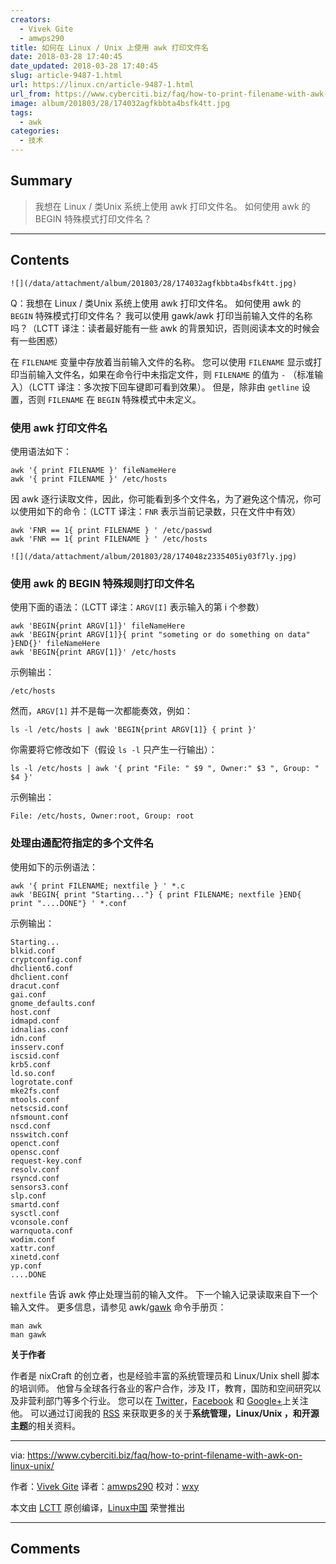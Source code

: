 ```yaml
---
creators:
  - Vivek Gite
  - amwps290
title: 如何在 Linux / Unix 上使用 awk 打印文件名
date: 2018-03-28 17:40:45
date_updated: 2018-03-28 17:40:45
slug: article-9487-1.html
url: https://linux.cn/article-9487-1.html
url_from: https://www.cyberciti.biz/faq/how-to-print-filename-with-awk-on-linux-unix/
image: album/201803/28/174032agfkbbta4bsfk4tt.jpg
tags:
  - awk
categories:
  - 技术
---
```


## Summary

> 我想在 Linux / 类Unix 系统上使用 awk 打印文件名。 如何使用 awk 的 BEGIN 特殊模式打印文件名？

***

<!-- more -->

## Contents

`![](/data/attachment/album/201803/28/174032agfkbbta4bsfk4tt.jpg)`

Q：我想在 Linux / 类Unix 系统上使用 awk 打印文件名。 如何使用 awk 的 `BEGIN` 特殊模式打印文件名？ 我可以使用 gawk/awk 打印当前输入文件的名称吗？（LCTT 译注：读者最好能有一些 awk 的背景知识，否则阅读本文的时候会有一些困惑）

在 `FILENAME` 变量中存放着当前输入文件的名称。 您可以使用 `FILENAME` 显示或打印当前输入文件名，如果在命令行中未指定文件，则 `FILENAME` 的值为 `-` （标准输入）（LCTT 译注：多次按下回车键即可看到效果）。 但是，除非由 `getline` 设置，否则 `FILENAME` 在 `BEGIN` 特殊模式中未定义。

### 使用 awk 打印文件名

使用语法如下：

```shell
awk '{ print FILENAME }' fileNameHere 
awk '{ print FILENAME }' /etc/hosts
```

因 awk 逐行读取文件，因此，你可能看到多个文件名，为了避免这个情况，你可以使用如下的命令：（LCTT 译注：`FNR` 表示当前记录数，只在文件中有效）

```shell
awk 'FNR == 1{ print FILENAME } ' /etc/passwd 
awk 'FNR == 1{ print FILENAME } ' /etc/hosts
```

`![](/data/attachment/album/201803/28/174048z2335405iy03f7ly.jpg)`

### 使用 awk 的 BEGIN 特殊规则打印文件名

使用下面的语法：（LCTT 译注：`ARGV[I]` 表示输入的第 i 个参数）

```shell
awk 'BEGIN{print ARGV[1]}' fileNameHere 
awk 'BEGIN{print ARGV[1]}{ print "someting or do something on data" }END{}' fileNameHere 
awk 'BEGIN{print ARGV[1]}' /etc/hosts
```

示例输出：

```shell
/etc/hosts
```

然而，`ARGV[1]` 并不是每一次都能奏效，例如：

```shell
ls -l /etc/hosts | awk 'BEGIN{print ARGV[1]} { print }'
```

你需要将它修改如下（假设 `ls -l` 只产生一行输出）：

```shell
ls -l /etc/hosts | awk '{ print "File: " $9 ", Owner:" $3 ", Group: " $4 }'
```

示例输出：

```shell
File: /etc/hosts, Owner:root, Group: root
```

### 处理由通配符指定的多个文件名

使用如下的示例语法：

```shell
awk '{ print FILENAME; nextfile } ' *.c 
awk 'BEGIN{ print "Starting..."} { print FILENAME; nextfile }END{ print "....DONE"} ' *.conf
```

示例输出：

```shell
Starting...
blkid.conf
cryptconfig.conf
dhclient6.conf
dhclient.conf
dracut.conf
gai.conf
gnome_defaults.conf
host.conf
idmapd.conf
idnalias.conf
idn.conf
insserv.conf
iscsid.conf
krb5.conf
ld.so.conf
logrotate.conf
mke2fs.conf
mtools.conf
netscsid.conf
nfsmount.conf
nscd.conf
nsswitch.conf
openct.conf
opensc.conf
request-key.conf
resolv.conf
rsyncd.conf
sensors3.conf
slp.conf
smartd.conf
sysctl.conf
vconsole.conf
warnquota.conf
wodim.conf
xattr.conf
xinetd.conf
yp.conf
....DONE
```

`nextfile` 告诉 awk 停止处理当前的输入文件。 下一个输入记录读取来自下一个输入文件。 更多信息，请参见 awk/[gawk](https://www.gnu.org/software/gawk/manual/) 命令手册页：

```shell
man awk 
man gawk
```

**关于作者**

作者是 nixCraft 的创立者，也是经验丰富的系统管理员和 Linux/Unix shell 脚本的培训师。 他曾与全球各行各业的客户合作，涉及 IT，教育，国防和空间研究以及非营利部门等多个行业。 您可以在 [Twitter](https://twitter.com/nixcraft)，[Facebook](https://facebook.com/nixcraft) 和 [Google+](https://plus.google.com/+CybercitiBiz)上关注他。 可以通过订阅我的 [RSS](https://www.cyberciti.biz/atom/atom.xml) 来获取更多的关于**系统管理，Linux/Unix ，和开源主题**的相关资料。

---

via: <https://www.cyberciti.biz/faq/how-to-print-filename-with-awk-on-linux-unix/>

作者：[Vivek Gite](https://www.cyberciti.biz/) 译者：[amwps290](https://github.com/amwps290) 校对：[wxy](https://github.com/wxy)

本文由 [LCTT](https://github.com/LCTT/TranslateProject) 原创编译，[Linux中国](https://linux.cn/) 荣誉推出

***

## Comments
